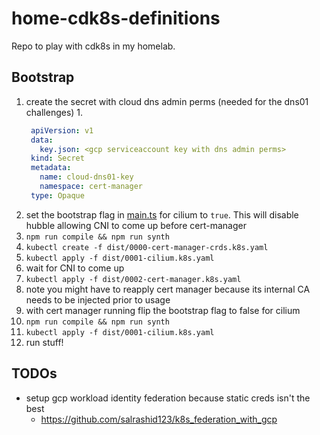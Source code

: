 # home-cdk8s-definitions

Repo to play with cdk8s in my homelab.

## Bootstrap

1. create the secret with cloud dns admin perms (needed for the dns01 challenges)
    1.
   ```yaml
    apiVersion: v1
    data: 
      key.json: <gcp serviceaccount key with dns admin perms>
    kind: Secret
    metadata:
      name: cloud-dns01-key
      namespace: cert-manager
    type: Opaque
    ```
2. set the bootstrap flag in [main.ts](./main.ts) for cilium to `true`. This will disable hubble allowing CNI to come up
   before cert-manager
3. `npm run compile && npm run synth`
4. `kubectl create -f dist/0000-cert-manager-crds.k8s.yaml`
5. `kubectl apply -f dist/0001-cilium.k8s.yaml`
6. wait for CNI to come up
7. `kubectl apply -f dist/0002-cert-manager.k8s.yaml`
8. note you might have to reapply cert manager because its internal CA needs to be injected prior to usage
9. with cert manager running flip the bootstrap flag to false for cilium
10. `npm run compile && npm run synth`
11. `kubectl apply -f dist/0001-cilium.k8s.yaml`
12. run stuff!

## TODOs

- setup gcp workload identity federation because static creds isn't the best
    - https://github.com/salrashid123/k8s_federation_with_gcp